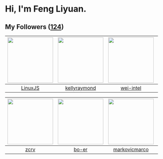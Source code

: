 # Hi, I'm Feng Liyuan.

## My Followers ([124](https://github.com/SunRunAway?tab=followers))

| <img src="https://avatars.githubusercontent.com/u/193270912?v=4" width="150" height="150" /> | <img src="https://avatars.githubusercontent.com/u/58126365?v=4" width="150" height="150" /> | <img src="https://avatars.githubusercontent.com/u/171114883?v=4" width="150" height="150" /> | <img src="https://avatars.githubusercontent.com/u/43768654?v=4" width="150" height="150" /> |
| :------------------------------------------------------------------------------------------: | :-----------------------------------------------------------------------------------------: | :------------------------------------------------------------------------------------------: | :-----------------------------------------------------------------------------------------: |
|                             [LinuxJS](https://github.com/LinuxJS)                            |                       [kellyraymond](https://github.com/kellyraymond)                       |                           [wei-intel](https://github.com/wei-intel)                          |                            [erwadba](https://github.com/erwadba)                            |

| <img src="https://avatars.githubusercontent.com/u/119645983?v=4" width="150" height="150" /> | <img src="https://avatars.githubusercontent.com/u/49479987?v=4" width="150" height="150" /> | <img src="https://avatars.githubusercontent.com/u/52882128?v=4" width="150" height="150" /> | <img src="https://avatars.githubusercontent.com/u/65283311?v=4" width="150" height="150" /> |
| :------------------------------------------------------------------------------------------: | :-----------------------------------------------------------------------------------------: | :-----------------------------------------------------------------------------------------: | :-----------------------------------------------------------------------------------------: |
|                                [zcrv](https://github.com/zcrv)                               |                              [bo-er](https://github.com/bo-er)                              |                      [markovicmarco](https://github.com/markovicmarco)                      |                           [alekssze](https://github.com/alekssze)                           |
